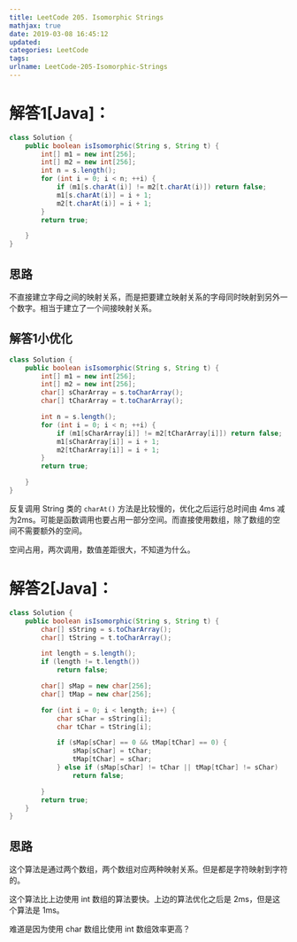 ```yaml
---
title: LeetCode 205. Isomorphic Strings
mathjax: true
date: 2019-03-08 16:45:12
updated:
categories: LeetCode
tags:
urlname: LeetCode-205-Isomorphic-Strings
---
```




<!-- more -->

# 解答1[Java]：

```java
class Solution {
    public boolean isIsomorphic(String s, String t) {
        int[] m1 = new int[256]; 
        int[] m2 = new int[256];
        int n = s.length();
        for (int i = 0; i < n; ++i) {
            if (m1[s.charAt(i)] != m2[t.charAt(i)]) return false;
            m1[s.charAt(i)] = i + 1;
            m2[t.charAt(i)] = i + 1;
        }
        return true;

    }
}
```

## 思路

不直接建立字母之间的映射关系，而是把要建立映射关系的字母同时映射到另外一个数字。相当于建立了一个间接映射关系。

## 解答1小优化

```java
class Solution {
    public boolean isIsomorphic(String s, String t) {
        int[] m1 = new int[256];
        int[] m2 = new int[256];
        char[] sCharArray = s.toCharArray();
        char[] tCharArray = t.toCharArray();

        int n = s.length();
        for (int i = 0; i < n; ++i) {
            if (m1[sCharArray[i]] != m2[tCharArray[i]]) return false;
            m1[sCharArray[i]] = i + 1;
            m2[tCharArray[i]] = i + 1;
        }
        return true;

    }
}
```

反复调用 String 类的 `charAt()` 方法是比较慢的，优化之后运行总时间由 4ms 减为2ms。可能是函数调用也要占用一部分空间。而直接使用数组，除了数组的空间不需要额外的空间。

空间占用，两次调用，数值差距很大，不知道为什么。



# 解答2[Java]：

```java
class Solution {
    public boolean isIsomorphic(String s, String t) {
        char[] sString = s.toCharArray();
        char[] tString = t.toCharArray();

        int length = s.length();
        if (length != t.length())
            return false;

        char[] sMap = new char[256];
        char[] tMap = new char[256];

        for (int i = 0; i < length; i++) {
            char sChar = sString[i];
            char tChar = tString[i];

            if (sMap[sChar] == 0 && tMap[tChar] == 0) {
                sMap[sChar] = tChar;
                tMap[tChar] = sChar;
            } else if (sMap[sChar] != tChar || tMap[tChar] != sChar)
                return false;

        }
        return true;
    }
}
```

## 思路

这个算法是通过两个数组，两个数组对应两种映射关系。但是都是字符映射到字符的。

这个算法比上边使用 int 数组的算法要快。上边的算法优化之后是 2ms，但是这个算法是 1ms。

难道是因为使用 char 数组比使用 int 数组效率更高？